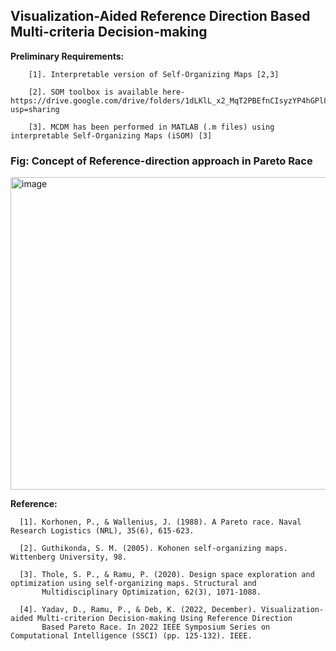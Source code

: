 ## Visualization-Aided Reference Direction Based Multi-criteria Decision-making 

**Preliminary Requirements:**

        [1]. Interpretable version of Self-Organizing Maps [2,3]
   
        [2]. SOM toolbox is available here- https://drive.google.com/drive/folders/1dLKlL_x2_MqT2PBEfnCIsyzYP4hGPl8I?usp=sharing
   
        [3]. MCDM has been performed in MATLAB (.m files) using interpretable Self-Organizing Maps (iSOM) [3]


### Fig: Concept of Reference-direction approach in Pareto Race

<img src="https://github.com/deepanshuIITM/iSOM-PR/assets/137225940/98f2c635-e008-491f-a159-0c004fef113c" alt="image" width="550" height="500">

**Reference:**

      [1]. Korhonen, P., & Wallenius, J. (1988). A Pareto race. Naval Research Logistics (NRL), 35(6), 615-623.

      [2]. Guthikonda, S. M. (2005). Kohonen self-organizing maps. Wittenberg University, 98.

      [3]. Thole, S. P., & Ramu, P. (2020). Design space exploration and optimization using self-organizing maps. Structural and 
           Multidisciplinary Optimization, 62(3), 1071-1088.

      [4]. Yadav, D., Ramu, P., & Deb, K. (2022, December). Visualization-aided Multi-criterion Decision-making Using Reference Direction 
           Based Pareto Race. In 2022 IEEE Symposium Series on Computational Intelligence (SSCI) (pp. 125-132). IEEE.
